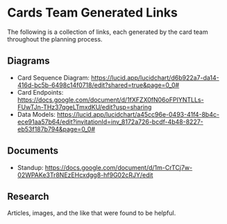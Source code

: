 # Cards Team Generated Links

The following is a collection of links, each generated by the card team throughout the planning process.

## Diagrams

* Card Sequence Diagram: https://lucid.app/lucidchart/d6b922a7-da14-416d-bc5b-6498c14f0718/edit?shared=true&page=0_0#
* Card Endpoints: https://docs.google.com/document/d/1fXFZX0fN06oFPIYNTLLs-FUwTJn-THz37qgeLTmxdKU/edit?usp=sharing
* Data Models: https://lucid.app/lucidchart/a45cc96e-0493-41f4-8b4c-ece91aa57b64/edit?invitationId=inv_8172a726-bcdf-4b48-8227-eb53f187b794&page=0_0#

## Documents

* Standup: https://docs.google.com/document/d/1m-CrTCj7w-02WPAKe3Tr8NEzEHcxdgg8-hf9G02cRJY/edit

## Research

Articles, images, and the like that were found to be helpful.
